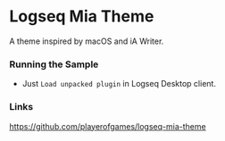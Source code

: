 # Logseq Mia Theme

A theme inspired by macOS and iA Writer.

### Running the Sample

- Just `Load unpacked plugin` in Logseq Desktop client.

### Links

https://github.com/playerofgames/logseq-mia-theme
